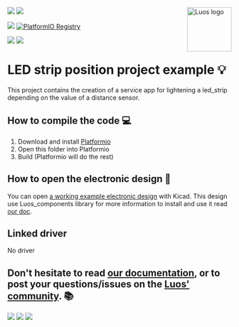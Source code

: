 <a href="https://luos.io"><img src="https://uploads-ssl.webflow.com/601a78a2b5d030260a40b7ad/603e0cc45afbb50963aa85f2_Gif%20noir%20rect.gif" alt="Luos logo" title="Luos" align="right" height="100" /></a>

![](https://github.com/Luos-io/luos_engine/actions/workflows/build.yml/badge.svg)
[![](https://img.shields.io/github/license/Luos-io/luos_engine)](https://github.com/Luos-io/luos_engine/blob/master/LICENSE)

[![](https://img.shields.io/badge/Luos-Documentation-34A3B4)](https://www.luos.io)
[![PlatformIO Registry](https://badges.registry.platformio.org/packages/luos/library/luos_engine.svg)](https://registry.platformio.org/libraries/luos_engine/luos_engine)

[![](https://img.shields.io/discord/902486791658041364?label=Discord&logo=discord&style=social)](https://discord.gg/luos)
[![](https://img.shields.io/badge/LinkedIn-Share-0077B5?style=social&logo=linkedin)](https://www.linkedin.com/sharing/share-offsite/?url=https%3A%2F%2Fgithub.com%2Fluos-io)

# LED strip position project example :bulb:

This project contains the creation of a service app for lightening a led_strip depending on the value of a distance sensor.

## How to compile the code :computer:

1.  Download and install [Platformio](https://platformio.org/platformio-ide)
2.  Open this folder into Platformio
3.  Build (Platformio will do the rest)

## How to open the electronic design :electric_plug:

You can open [a working example electronic design](https://github.com/Luos-io/luos_engine/tree/main/examples/hardware) with Kicad. This design use Luos_components library for more information to install and use it read [our doc](https://www.luos.io/docs/luos-technology).

## Linked driver

No driver

## Don't hesitate to read [our documentation](https://www.luos.io/docs/luos-technology), or to post your questions/issues on the [Luos' community](https://discord.gg/luos). :books:

[![](https://img.shields.io/discourse/topics?server=https%3A%2F%2Fcommunity.luos.io&logo=Discourse)](https://discord.gg/luos)
[![](https://img.shields.io/badge/Luos-Documentation-34A3B4)](https://www.luos.io)
[![](https://img.shields.io/badge/LinkedIn-Follow%20us-0077B5?style=flat&logo=linkedin)](https://www.linkedin.com/company/luos)
